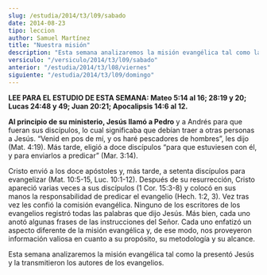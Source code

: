 ```yaml
---
slug: /estudia/2014/t3/l09/sabado
date: 2014-08-23
tipo: leccion
author: Samuel Martínez
title: "Nuestra misión"
description: "Esta semana analizaremos la misión evangélica tal como la presentó Jesús y la transmitieron los autores de los evangelios."
versiculo: "/versiculo/2014/t3/l09/sabado"
anterior: "/estudia/2014/t3/l08/viernes"
siguiente: "/estudia/2014/t3/l09/domingo"
---
```


**LEE PARA EL ESTUDIO DE ESTA SEMANA: Mateo 5:14 al 16; 28:19 y 20; Lucas 24:48 y 49; Juan 20:21; Apocalipsis 14:6 al 12.**

**Al principio de su ministerio, Jesús llamó a Pedro** y a Andrés para que fueran sus discípulos, lo cual significaba que debían traer a otras personas a Jesús. “Venid en pos de mí, y os haré pescadores de hombres”, les dijo (Mat. 4:19). Más tarde, eligió a doce discípulos “para que estuviesen con él, y para enviarlos a predicar” (Mar. 3:14).

Cristo envió a los doce apóstoles y, más tarde, a setenta discípulos para evangelizar (Mat. 10:5-15, Luc. 10:1-12). Después de su resurrección, Cristo apareció varias veces a sus discípulos (1 Cor. 15:3-8) y colocó en sus manos la responsabilidad de predicar el evangelio (Hech. 1:2, 3). Vez tras vez les confió la comisión evangélica. Ninguno de los escritores de los evangelios registró todas las palabras que dijo Jesús. Más bien, cada uno anotó algunas frases de las instrucciones del Señor. Cada uno enfatizó un aspecto diferente de la misión evangélica y, de ese modo, nos proveyeron información valiosa en cuanto a su propósito, su metodología y su alcance.

Esta semana analizaremos la misión evangélica tal como la presentó Jesús y la transmitieron los autores de los evangelios.
